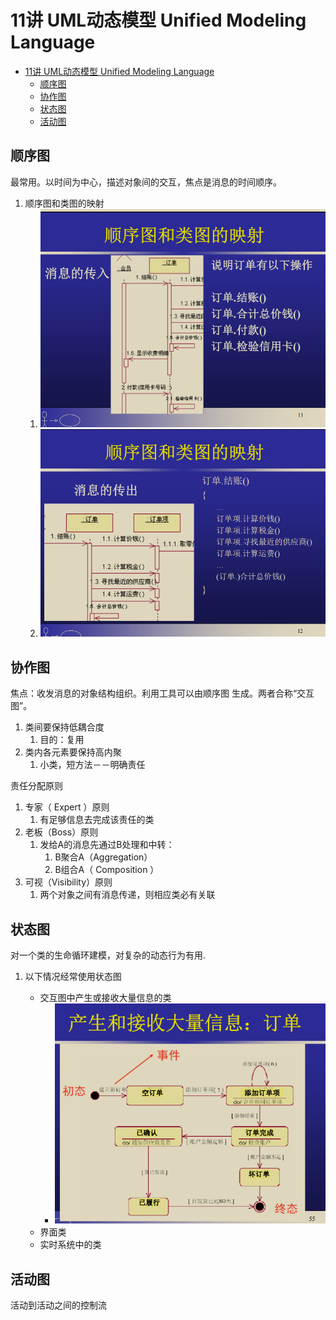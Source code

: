 # 11讲 UML动态模型 Unified Modeling Language

- [11讲 UML动态模型 Unified Modeling Language](#11讲-uml动态模型-unified-modeling-language)
  - [顺序图](#顺序图)
  - [协作图](#协作图)
  - [状态图](#状态图)
  - [活动图](#活动图)

## 顺序图

最常用。以时间为中心，描述对象间的交互，焦点是消息的时间顺序。

1. 顺序图和类图的映射
   1. ![20220612200147](https://raw.githubusercontent.com/Logible/Image/main/note_image/20220612200147.png)
   2. ![20220612200154](https://raw.githubusercontent.com/Logible/Image/main/note_image/20220612200154.png)

## 协作图

焦点：收发消息的对象结构组织。利用工具可以由顺序图
生成。两者合称“交互图”。

1. 类间要保持低耦合度
   1. 目的：复用
2. 类内各元素要保持高内聚
   1. 小类，短方法－－明确责任

责任分配原则

1. 专家（ Expert ）原则
   1. 有足够信息去完成该责任的类
2. 老板（Boss）原则
   1. 发给A的消息先通过B处理和中转：
      1. B聚合A（Aggregation）
      2. B组合A（ Composition ）
3. 可视（Visibility）原则
   1. 两个对象之间有消息传递，则相应类必有关联

## 状态图

对一个类的生命循环建模，对复杂的动态行为有用.

1. 以下情况经常使用状态图

   - 交互图中产生或接收大量信息的类
     - ![20220612203941](https://raw.githubusercontent.com/Logible/Image/main/note_image/20220612203941.png)
   - 界面类
   - 实时系统中的类

## 活动图

活动到活动之间的控制流
